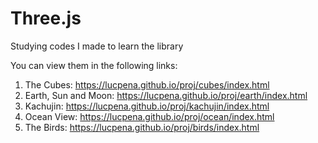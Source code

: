 # Three.js
Studying codes I made to learn the library

You can view them in the following links:

1. The Cubes: https://lucpena.github.io/proj/cubes/index.html
2. Earth, Sun and Moon: https://lucpena.github.io/proj/earth/index.html
3. Kachujin: https://lucpena.github.io/proj/kachujin/index.html
4. Ocean View: https://lucpena.github.io/proj/ocean/index.html
5. The Birds: https://lucpena.github.io/proj/birds/index.html
